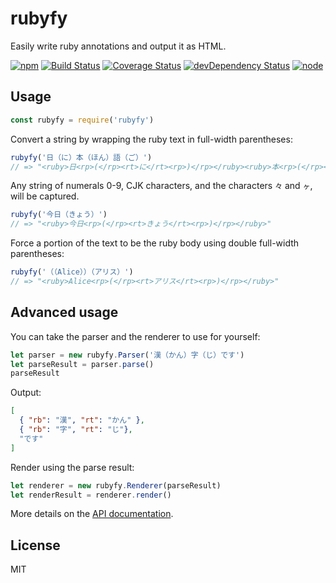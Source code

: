 # rubyfy

Easily write ruby annotations and output it as HTML.

[![npm](https://img.shields.io/npm/v/rubyfy.svg?style=flat-square)](https://www.npmjs.com/package/rubyfy)
[![Build Status](https://img.shields.io/travis/seangenabe/rubyfy/master.svg?style=flat-square)](https://travis-ci.org/seangenabe/rubyfy)
[![Coverage Status](https://img.shields.io/coveralls/seangenabe/rubyfy/master.svg?style=flat-square)](https://coveralls.io/github/seangenabe/rubyfy?branch=master)
[![devDependency Status](https://img.shields.io/david/dev/seangenabe/rubyfy.svg?style=flat-square)](https://david-dm.org/seangenabe/rubyfy#info=devDependencies)
[![node](https://img.shields.io/node/v/rubyfy.svg?style=flat-square)](https://nodejs.org/en/download/)

## Usage

```javascript
const rubyfy = require('rubyfy')
```

Convert a string by wrapping the ruby text in full-width parentheses:

```javascript
rubyfy('日（に）本（ほん）語（ご）')
// => "<ruby>日<rp>(</rp><rt>に</rt><rp>)</rp></ruby><ruby>本<rp>(</rp><rt>ほん</rt><rp>)</rp></ruby><ruby>語<rp>(</rp><rt>ご</rt><rp>)</rp></ruby>"
```

Any string of numerals 0-9, CJK characters, and the characters `々` and `ヶ`, will be captured.

```javascript
rubyfy('今日（きょう）')
// => "<ruby>今日<rp>(</rp><rt>きょう</rt><rp>)</rp></ruby>"
```

Force a portion of the text to be the ruby body using double full-width parentheses:

```javascript
rubyfy('（（Alice））（アリス）')
// => "<ruby>Alice<rp>(</rp><rt>アリス</rt><rp>)</rp></ruby>"
```

## Advanced usage

You can take the parser and the renderer to use for yourself:

```javascript
let parser = new rubyfy.Parser('漢（かん）字（じ）です')
let parseResult = parser.parse()
parseResult
```

Output:
```json
[
  { "rb": "漢", "rt": "かん" },
  { "rb": "字", "rt": "じ"},
  "です"
]
```

Render using the parse result:
```javascript
let renderer = new rubyfy.Renderer(parseResult)
let renderResult = renderer.render()
```

More details on the [API documentation](./API.md).

## License

MIT
